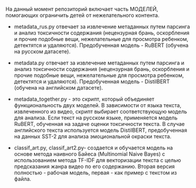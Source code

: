 На данный момент репозиторий включает часть МОДЕЛЕЙ, помогающих ограничить детей от нежелательного контента.

- metadata_rus.py отвечает за извлечение метаданных путем парсинга и анализ токсичности содержания (нецензурная брань, оскорбления и прочие подобные вещи, нежелательные для просмотра ребенком, детектятся и удаляются). Предобученная модель - RuBERT (обучена на русском датасете).

- metadata.py отвечает за извлечение метаданных путем парсинга и анализ токсичности содержания (нецензурная брань, оскорбления и прочие подобные вещи, нежелательные для просмотра ребенком, детектятся и удаляются). Предобученная модель - DistilBERT (обучена на английском датасете).

- metadata_together.py - это скрипт, который объединяет функциональность двух моделей. В зависимости от языка текста, извлеченного из видео, скрипт выбирает соответствующую модель для анализа. Если текст на русском языке, применяется модель RuBERT, обученная на задаче оценки токсичности текста. В случае английского текста используется модель DistilBERT, предобученная на данных SST-2 для анализа эмоциональной окраски текста.

- classif_art.py,  classif_art2.py- создается и обучается модель на основе метода наивного Байеса (Multinomial Naive Bayes) с использованием метода TF-IDF для векторизации текста с целью предсказания жанра видео по его содержанию.
Вторая версия полностью - рабочая модель, первая - как пример с текстом из файла.

